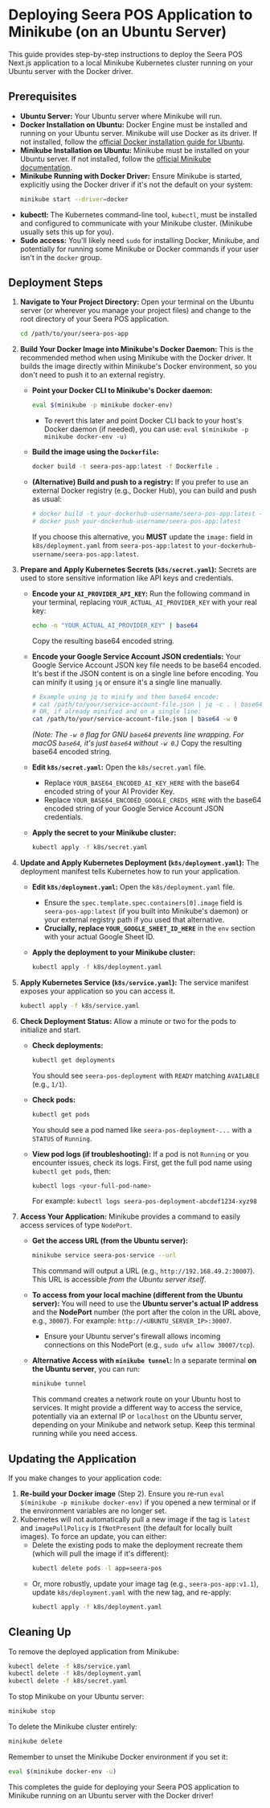
# Deploying Seera POS Application to Minikube (on an Ubuntu Server)

This guide provides step-by-step instructions to deploy the Seera POS Next.js application to a local Minikube Kubernetes cluster running on your Ubuntu server with the Docker driver.

## Prerequisites

*   **Ubuntu Server:** Your Ubuntu server where Minikube will run.
*   **Docker Installation on Ubuntu:** Docker Engine must be installed and running on your Ubuntu server. Minikube will use Docker as its driver. If not installed, follow the [official Docker installation guide for Ubuntu](https://docs.docker.com/engine/install/ubuntu/).
*   **Minikube Installation on Ubuntu:** Minikube must be installed on your Ubuntu server. If not installed, follow the [official Minikube documentation](https://minikube.sigs.k8s.io/docs/start/).
*   **Minikube Running with Docker Driver:** Ensure Minikube is started, explicitly using the Docker driver if it's not the default on your system:
    ```bash
    minikube start --driver=docker
    ```
*   **kubectl:** The Kubernetes command-line tool, `kubectl`, must be installed and configured to communicate with your Minikube cluster. (Minikube usually sets this up for you).
*   **Sudo access:** You'll likely need `sudo` for installing Docker, Minikube, and potentially for running some Minikube or Docker commands if your user isn't in the `docker` group.

## Deployment Steps

1.  **Navigate to Your Project Directory:**
    Open your terminal on the Ubuntu server (or wherever you manage your project files) and change to the root directory of your Seera POS application.
    ```bash
    cd /path/to/your/seera-pos-app
    ```

2.  **Build Your Docker Image into Minikube's Docker Daemon:**
    This is the recommended method when using Minikube with the Docker driver. It builds the image directly within Minikube's Docker environment, so you don't need to push it to an external registry.

    *   **Point your Docker CLI to Minikube's Docker daemon:**
        ```bash
        eval $(minikube -p minikube docker-env)
        ```
        *   To revert this later and point Docker CLI back to your host's Docker daemon (if needed), you can use: `eval $(minikube -p minikube docker-env -u)`

    *   **Build the image using the `Dockerfile`:**
        ```bash
        docker build -t seera-pos-app:latest -f Dockerfile .
        ```
    *   **(Alternative) Build and push to a registry:** If you prefer to use an external Docker registry (e.g., Docker Hub), you can build and push as usual:
        ```bash
        # docker build -t your-dockerhub-username/seera-pos-app:latest -f Dockerfile .
        # docker push your-dockerhub-username/seera-pos-app:latest
        ```
        If you choose this alternative, you **MUST** update the `image:` field in `k8s/deployment.yaml` from `seera-pos-app:latest` to `your-dockerhub-username/seera-pos-app:latest`.

3.  **Prepare and Apply Kubernetes Secrets (`k8s/secret.yaml`):**
    Secrets are used to store sensitive information like API keys and credentials.

    *   **Encode your `AI_PROVIDER_API_KEY`:**
        Run the following command in your terminal, replacing `YOUR_ACTUAL_AI_PROVIDER_KEY` with your real key:
        ```bash
        echo -n "YOUR_ACTUAL_AI_PROVIDER_KEY" | base64
        ```
        Copy the resulting base64 encoded string.

    *   **Encode your Google Service Account JSON credentials:**
        Your Google Service Account JSON key file needs to be base64 encoded. It's best if the JSON content is on a single line before encoding. You can minify it using `jq` or ensure it's a single line manually.
        ```bash
        # Example using jq to minify and then base64 encode:
        # cat /path/to/your/service-account-file.json | jq -c . | base64 -w 0
        # OR, if already minified and on a single line:
        cat /path/to/your/service-account-file.json | base64 -w 0
        ```
        *(Note: The `-w 0` flag for GNU `base64` prevents line wrapping. For macOS `base64`, it's just `base64` without `-w 0`.)*
        Copy the resulting base64 encoded string.

    *   **Edit `k8s/secret.yaml`:**
        Open the `k8s/secret.yaml` file.
        *   Replace `YOUR_BASE64_ENCODED_AI_KEY_HERE` with the base64 encoded string of your AI Provider Key.
        *   Replace `YOUR_BASE64_ENCODED_GOOGLE_CREDS_HERE` with the base64 encoded string of your Google Service Account JSON credentials.

    *   **Apply the secret to your Minikube cluster:**
        ```bash
        kubectl apply -f k8s/secret.yaml
        ```

4.  **Update and Apply Kubernetes Deployment (`k8s/deployment.yaml`):**
    The deployment manifest tells Kubernetes how to run your application.

    *   **Edit `k8s/deployment.yaml`:**
        Open the `k8s/deployment.yaml` file.
        *   Ensure the `spec.template.spec.containers[0].image` field is `seera-pos-app:latest` (if you built into Minikube's daemon) or your external registry path if you used that alternative.
        *   **Crucially, replace `YOUR_GOOGLE_SHEET_ID_HERE`** in the `env` section with your actual Google Sheet ID.

    *   **Apply the deployment to your Minikube cluster:**
        ```bash
        kubectl apply -f k8s/deployment.yaml
        ```

5.  **Apply Kubernetes Service (`k8s/service.yaml`):**
    The service manifest exposes your application so you can access it.
    ```bash
    kubectl apply -f k8s/service.yaml
    ```

6.  **Check Deployment Status:**
    Allow a minute or two for the pods to initialize and start.

    *   **Check deployments:**
        ```bash
        kubectl get deployments
        ```
        You should see `seera-pos-deployment` with `READY` matching `AVAILABLE` (e.g., `1/1`).

    *   **Check pods:**
        ```bash
        kubectl get pods
        ```
        You should see a pod named like `seera-pos-deployment-...` with a `STATUS` of `Running`.

    *   **View pod logs (if troubleshooting):**
        If a pod is not `Running` or you encounter issues, check its logs. First, get the full pod name using `kubectl get pods`, then:
        ```bash
        kubectl logs <your-full-pod-name>
        ```
        For example: `kubectl logs seera-pos-deployment-abcdef1234-xyz98`

7.  **Access Your Application:**
    Minikube provides a command to easily access services of type `NodePort`.

    *   **Get the access URL (from the Ubuntu server):**
        ```bash
        minikube service seera-pos-service --url
        ```
        This command will output a URL (e.g., `http://192.168.49.2:30007`). This URL is accessible *from the Ubuntu server itself*.

    *   **To access from your local machine (different from the Ubuntu server):**
        You will need to use the **Ubuntu server's actual IP address** and the **NodePort** number (the port after the colon in the URL above, e.g., `30007`).
        For example: `http://<UBUNTU_SERVER_IP>:30007`.
        *   Ensure your Ubuntu server's firewall allows incoming connections on this NodePort (e.g., `sudo ufw allow 30007/tcp`).
    *   **Alternative Access with `minikube tunnel`:**
        In a separate terminal **on the Ubuntu server**, you can run:
        ```bash
        minikube tunnel
        ```
        This command creates a network route on your Ubuntu host to services. It might provide a different way to access the service, potentially via an external IP or `localhost` on the Ubuntu server, depending on your Minikube and network setup. Keep this terminal running while you need access.

## Updating the Application

If you make changes to your application code:

1.  **Re-build your Docker image** (Step 2). Ensure you re-run `eval $(minikube -p minikube docker-env)` if you opened a new terminal or if the environment variables are no longer set.
2.  Kubernetes will not automatically pull a new image if the tag is `latest` and `imagePullPolicy` is `IfNotPresent` (the default for locally built images). To force an update, you can either:
    *   Delete the existing pods to make the deployment recreate them (which will pull the image if it's different):
        ```bash
        kubectl delete pods -l app=seera-pos
        ```
    *   Or, more robustly, update your image tag (e.g., `seera-pos-app:v1.1`), update `k8s/deployment.yaml` with the new tag, and re-apply:
        ```bash
        kubectl apply -f k8s/deployment.yaml
        ```

## Cleaning Up

To remove the deployed application from Minikube:

```bash
kubectl delete -f k8s/service.yaml
kubectl delete -f k8s/deployment.yaml
kubectl delete -f k8s/secret.yaml
```

To stop Minikube on your Ubuntu server:
```bash
minikube stop
```
To delete the Minikube cluster entirely:
```bash
minikube delete
```
Remember to unset the Minikube Docker environment if you set it:
```bash
eval $(minikube docker-env -u)
```

This completes the guide for deploying your Seera POS application to Minikube running on an Ubuntu server with the Docker driver!
